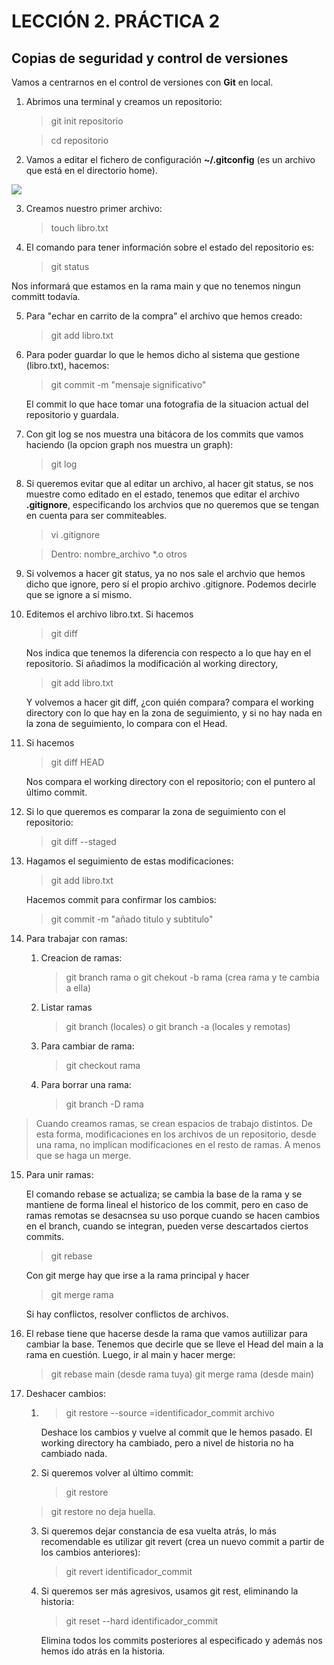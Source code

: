 # LECCIÓN 2. PRÁCTICA 2

## Copias de seguridad y control de versiones

Vamos a centrarnos en el control de versiones con **Git** en local.

1. Abrimos una terminal y creamos un repositorio:

    > git init repositorio

    > cd repositorio

2. Vamos a editar el fichero de configuración **~/.gitconfig** (es un archivo que está en el directorio home).

![](/home/quintin/Github/DGIIM_3/C2/INFORMÁTICA/Ingeniería_De_Servidores/Prácticas/Práctica_2/git.png)


3. Creamos nuestro primer archivo:

    > touch libro.txt

4. El comando para tener información sobre el estado del repositorio es:

    > git status

  Nos informará que estamos en la rama main y que no tenemos ningun committ todavía.
  
5. Para "echar en carrito de la compra" el archivo que hemos creado:

    > git add libro.txt

6. Para poder guardar lo que le hemos dicho al sistema que gestione (libro.txt), hacemos:

    > git commit -m "mensaje significativo"

   El commit lo que hace tomar una fotografia de la situacion actual del repositorio y guardala.

7. Con git log se nos muestra una bitácora de los commits que vamos haciendo (la opcion graph nos muestra un graph):

    > git log

8. Si queremos evitar que al editar un archivo, al hacer git status, se nos muestre como editado en el estado, tenemos que editar el archivo **.gitignore**, especificando los archvios que no queremos que se tengan en cuenta para ser commiteables.

    > vi .gitignore

    > Dentro:
        nombre_archivo
        *.o
        otros

9. Si volvemos a hacer git status, ya no nos sale el archvio que hemos dicho que ignore, pero sí el propio archivo .gitignore. Podemos decirle que se ignore a sí mismo.

10. Editemos el archivo libro.txt. Si hacemos

    > git diff

    Nos indica que tenemos la diferencia con respecto a lo que hay en el repositorio. Si añadimos la modificación al working directory,

    > git add libro.txt

    Y volvemos a hacer git diff, ¿con quién compara? compara el working directory con lo que hay en la zona de seguimiento, y si no hay nada en la zona de seguimiento, lo compara con el Head.

11. Si hacemos 

    > git diff HEAD

    Nos compara el working directory con el repositorio; con el puntero al último commit. 

12. Si lo que queremos es comparar la zona de seguimiento con el repositorio:

    > git diff --staged

13. Hagamos el seguimiento de estas modificaciones:

    > git add libro.txt

    Hacemos commit para confirmar los cambios:

    > git commit -m "añado titulo y subtitulo"

14. Para trabajar con ramas:

    1. Creacion de ramas:

        > git branch rama
        o
        > git chekout -b rama (crea rama y te cambia a ella)

    2. Listar ramas

        > git branch (locales)
        o
        > git branch -a (locales y remotas)

    3. Para cambiar de rama:

        > git checkout rama

    4. Para borrar una rama:


        > git branch -D rama


> Cuando creamos ramas, se crean espacios de trabajo distintos. De esta forma, modificaciones en los archivos de un repositorio, desde una rama, no implican modificaciones en el resto de ramas. A menos que se haga un merge.

15. Para unir ramas:


    El comando rebase se actualiza; se cambia la base de la rama y se mantiene de forma lineal el historico de los commit, pero en caso de ramas remotas se desacnsea su uso porque cuando se hacen cambios en el branch, cuando se integran, pueden verse descartados ciertos commits.

    > git rebase

    Con git merge hay que irse a la rama principal y hacer

    > git merge rama

    Si hay conflictos, resolver conflictos de archivos.

16. El rebase tiene que hacerse desde la rama que vamos autiilizar para cambiar la base. Tenemos que decirle que se lleve el Head del main a la rama en cuestión. Luego, ir al main y hacer merge:

    > git rebase main (desde rama tuya)
    > git merge rama (desde main)

17. Deshacer cambios:

    1. > git restore --source =identificador_commit archivo

        Deshace los cambios y vuelve al commit que le hemos pasado.
        El working directory ha cambiado, pero a nivel de historia no ha cambiado nada.
    2. Si queremos volver al último commit:

        > git restore

    > git restore no deja huella.

    3. Si queremos dejar constancia de esa vuelta atrás, lo más recomendable es utilizar git revert (crea un nuevo commit a partir de los cambios anteriores):

        > git revert identificador_commit

    4. Si queremos ser más agresivos, usamos git rest, eliminando la historia:

        > git reset --hard identificador_commit

       Elimina todos los commits posteriores al especificado y además nos hemos ido atrás en la historia.

      
